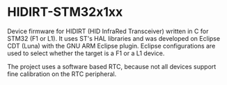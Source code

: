 # HIDIRT-STM32x1xx
Device firmware for HIDIRT (HID InfraRed Transceiver) written in C for STM32 (F1 or L1).
It uses ST's HAL libraries and was developed on Eclipse CDT (Luna) with the GNU ARM Eclipse plugin. Eclipse configurations are used to select whether the target is a F1 or a L1 device.

The project uses a software based RTC, because not all devices support fine calibration on the RTC peripheral.
